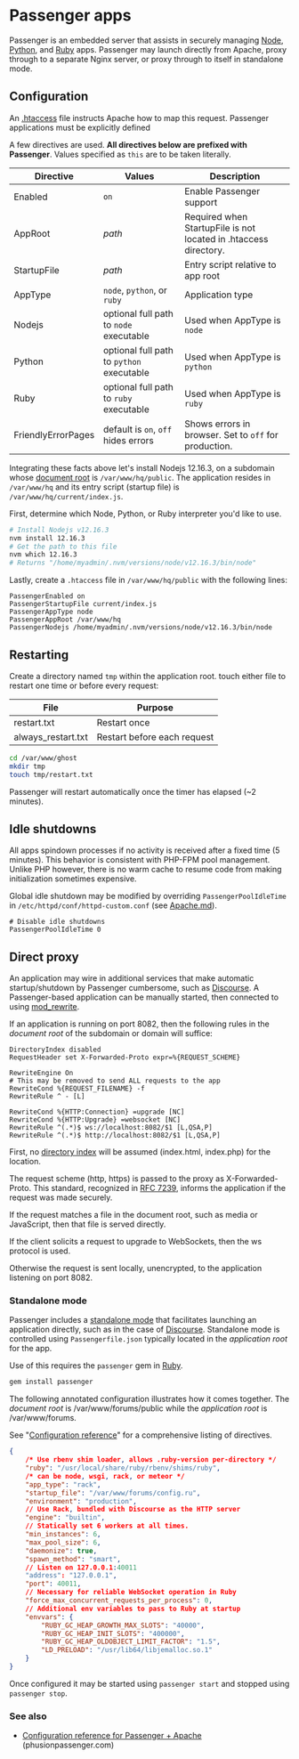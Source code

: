 # Passenger apps

Passenger is an embedded server that assists in securely managing [Node](Node.md), [Python](Python.md), and [Ruby](Ruby.md) apps. Passenger may launch directly from Apache, proxy through to a separate Nginx server, or proxy through to itself in standalone mode.

## Configuration

An [.htaccess](https://kb.apnscp.com/guides/htaccess-guide/) file instructs Apache how to map this request. Passenger applications must be explicitly defined 

A few directives are used. **All directives below are prefixed with Passenger**. Values specified as `this` are to be taken literally.

| Directive   | Values                                    | Description                                                  |
| ----------- | ----------------------------------------- | ------------------------------------------------------------ |
| Enabled     | `on`                                      | Enable Passenger support                                     |
| AppRoot     | *path*                                    | Required when StartupFile is not located in .htaccess directory. |
| StartupFile | *path*                                    | Entry script relative to app root                            |
| AppType     | `node`, `python`, or `ruby`               | Application type                                             |
| Nodejs      | optional full path to `node` executable   | Used when AppType is `node`                                  |
| Python      | optional full path to `python` executable | Used when AppType is `python`                                |
| Ruby        | optional full path to `ruby` executable   | Used when AppType is `ruby`                                  |
| FriendlyErrorPages | default is `on`, `off` hides errors| Shows errors in browser. Set to `off` for production.        |

Integrating these facts above let's install Nodejs 12.16.3, on a subdomain whose [document root](https://kb.apnscp.com/web-content/where-is-site-content-served-from/) is `/var/www/hq/public`. The application resides in `/var/www/hq` and its entry script (startup file) is `/var/www/hq/current/index.js`.

First, determine which Node, Python, or Ruby interpreter you'd like to use. 

```bash
# Install Nodejs v12.16.3
nvm install 12.16.3
# Get the path to this file
nvm which 12.16.3
# Returns "/home/myadmin/.nvm/versions/node/v12.16.3/bin/node"
```

Lastly, create a `.htaccess` file in `/var/www/hq/public` with the following lines:

```
PassengerEnabled on
PassengerStartupFile current/index.js
PassengerAppType node
PassengerAppRoot /var/www/hq
PassengerNodejs /home/myadmin/.nvm/versions/node/v12.16.3/bin/node
```

## Restarting

Create a directory named `tmp` within the application root. touch either file to restart one time or before every request:

| File               | Purpose                     |
| ------------------ | --------------------------- |
| restart.txt        | Restart once                |
| always_restart.txt | Restart before each request |

```bash
cd /var/www/ghost
mkdir tmp
touch tmp/restart.txt
```

Passenger will restart automatically once the timer has elapsed (~2 minutes).

## Idle shutdowns

All apps spindown processes if no activity is received after a fixed time (5 minutes). This behavior is consistent with PHP-FPM pool management. Unlike PHP however, there is no warm cache to resume code from making initialization sometimes expensive.

Global idle shutdown may be modified by overriding `PassengerPoolIdleTime` in `/etc/httpd/conf/httpd-custom.conf` (see [Apache.md](Apache.md#configuration)).

```
# Disable idle shutdowns
PassengerPoolIdleTime 0
```

## Direct proxy

An application may wire in additional services that make automatic startup/shutdown by Passenger cumbersome, such as [Discourse](Discourse.md). A Passenger-based application can be manually started, then connected to using [mod_rewrite](https://httpd.apache.org/docs/2.4/mod/mod_rewrite.html).

If an application is running on port 8082, then the following rules in the *document root* of the subdomain or domain will suffice:

```
DirectoryIndex disabled
RequestHeader set X-Forwarded-Proto expr=%{REQUEST_SCHEME}

RewriteEngine On
# This may be removed to send ALL requests to the app
RewriteCond %{REQUEST_FILENAME} -f
RewriteRule ^ - [L]

RewriteCond %{HTTP:Connection} =upgrade [NC]
RewriteCond %{HTTP:Upgrade} =websocket [NC]
RewriteRule ^(.*)$ ws://localhost:8082/$1 [L,QSA,P]
RewriteRule ^(.*)$ http://localhost:8082/$1 [L,QSA,P]
```

First, no [directory index](https://httpd.apache.org/docs/2.4/mod/mod_dir.html#directoryindex) will be assumed (index.html, index.php) for the location.

The request scheme (http, https) is passed to the proxy as X-Forwarded-Proto. This standard, recognized in [RFC 7239](https://datatracker.ietf.org/doc/html/rfc7239), informs the application if the request was made securely.

If the request matches a file in the document root, such as media or JavaScript, then that file is served directly. 

If the client solicits a request to upgrade to WebSockets, then the ws protocol is used.

Otherwise the request is sent locally, unencrypted, to the application listening on port 8082.

### Standalone mode

Passenger includes a [standalone mode](https://www.phusionpassenger.com/library/config/standalone/intro.html) that facilitates launching an application directly, such as in the case of [Discourse](Discourse.md). Standalone mode is controlled using `Passengerfile.json` typically located in the *application root* for the app.

Use of this requires the `passenger` gem in [Ruby](Ruby.md).

```bash
gem install passenger
```

The following annotated configuration illustrates how it comes together. The *document root* is /var/www/forums/public while the *application root* is /var/www/forums.

See "[Configuration reference](https://www.phusionpassenger.com/library/config/standalone/reference/)" for a comprehensive listing of directives.

```json
{
    /* Use rbenv shim loader, allows .ruby-version per-directory */
    "ruby": "/usr/local/share/ruby/rbenv/shims/ruby",
    /* can be node, wsgi, rack, or meteor */
    "app_type": "rack",
    "startup_file": "/var/www/forums/config.ru",
    "environment": "production",
    // Use Rack, bundled with Discourse as the HTTP server
    "engine": "builtin",
    // Statically set 6 workers at all times.
    "min_instances": 6,
    "max_pool_size": 6,
    "daemonize": true,
    "spawn_method": "smart",
    // Listen on 127.0.0.1:40011
    "address": "127.0.0.1",
    "port": 40011,
    // Necessary for reliable WebSocket operation in Ruby
    "force_max_concurrent_requests_per_process": 0,
    // Additional env variables to pass to Ruby at startup
    "envvars": {
        "RUBY_GC_HEAP_GROWTH_MAX_SLOTS": "40000",
        "RUBY_GC_HEAP_INIT_SLOTS": "400000",
        "RUBY_GC_HEAP_OLDOBJECT_LIMIT_FACTOR": "1.5",
        "LD_PRELOAD": "/usr/lib64/libjemalloc.so.1"
    }
}
```

Once configured it may be started using `passenger start` and stopped using `passenger stop`.

### See also

* [Configuration reference for Passenger + Apache](https://www.phusionpassenger.com/library/config/apache/reference) (phusionpassenger.com)
